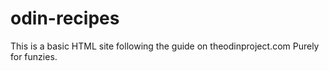 # odin-recipes
This is a basic HTML site following the guide on theodinproject.com
Purely for funzies. 

